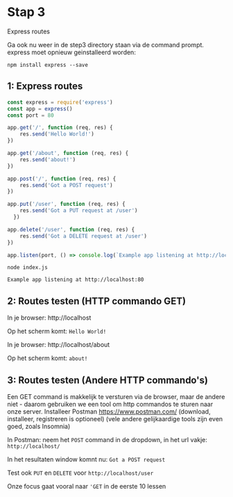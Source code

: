 # Stap 3

Express routes

Ga ook nu weer in de step3 directory staan via de command prompt. express moet opnieuw geinstalleerd worden:
```
npm install express --save
```

## 1: Express routes

```javascript
const express = require('express')
const app = express()
const port = 80

app.get('/', function (req, res) {
    res.send('Hello World!')
})

app.get('/about', function (req, res) {
    res.send('about!')
})

app.post('/', function (req, res) {
    res.send('Got a POST request')
})

app.put('/user', function (req, res) {
    res.send('Got a PUT request at /user')
  })

app.delete('/user', function (req, res) {
    res.send('Got a DELETE request at /user')
})

app.listen(port, () => console.log(`Example app listening at http://localhost:${port}`))
```

```
node index.js

Example app listening at http://localhost:80
```

## 2: Routes testen (HTTP commando GET)

In je browser: http://localhost

Op het scherm komt: `Hello World!`

In je browser: http://localhost/about

Op het scherm komt: `about!`

## 3: Routes testen (Andere HTTP commando's)

Een GET command is makkelijk te versturen via de browser, maar de andere niet - daarom gebruiken we een tool om http commandos te sturen naar onze server.
Installeer Postman https://www.postman.com/ (download, installeer, registreren is optioneel) (vele andere gelijkaardige tools zijn even goed, zoals Insomnia)

In Postman: neem het `POST` command in de dropdown, in het url vakje: `http://localhost/`

In het resultaten window komnt nu: `Got a POST request`

Test ook `PUT` en `DELETE` voor `http://localhost/user`

Onze focus gaat vooral naar `'GET` in de eerste 10 lessen
